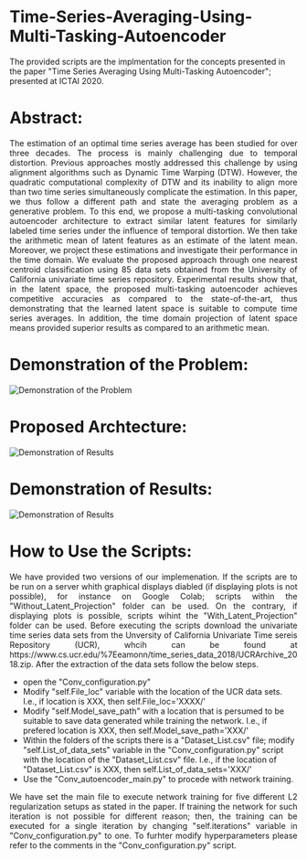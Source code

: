 # Time-Series-Averaging-Using-Multi-Tasking-Autoencoder
The provided scripts are the implmentation for the concepts presented in the paper "Time Series Averaging Using Multi-Tasking Autoencoder"; presented at ICTAI 2020.

# Abstract:
<p align="justify">
The estimation of an optimal time series average has been studied for over three decades. The process is mainly challenging due to temporal distortion. Previous approaches mostly addressed this challenge by using alignment algorithms such as Dynamic Time Warping (DTW). However, the quadratic computational complexity of DTW and its inability to align more than two time series simultaneously complicate the estimation. In this paper, we thus follow a different path and state the averaging problem as a generative problem. To this end, we propose a multi-tasking convolutional autoencoder architecture to extract similar latent features for similarly labeled time series under the influence of temporal distortion. We then take the arithmetic mean of latent features as an estimate of the latent mean. Moreover, we project these estimations and investigate their performance in the time domain.  We evaluate the proposed approach through one nearest centroid classification using 85 data sets obtained from the University of California univariate time series repository. Experimental results show that, in the latent space, the proposed multi-tasking autoencoder achieves competitive accuracies as compared to the state-of-the-art, thus demonstrating that the learned latent space is suitable to compute time series averages. In addition, the time domain projection of latent space means provided superior results as compared to an arithmetic mean.
  
# Demonstration of the Problem:
![Demonstration of the Problem](https://raw.githubusercontent.com/tsegaterefe/Time-Series-Averaging-Using-Multi-Tasking-Autoencoder/master/Images/Discription%20of%20the%20Problem.png)

# Proposed Archtecture: 
![Demonstration of Results](https://github.com/tsegaterefe/Time-Series-Averaging-Using-Multi-Tasking-Autoencoder/blob/master/Images/Proposed%20Archtecture.png)

# Demonstration of Results:
![Demonstration of Results](https://github.com/tsegaterefe/Time-Series-Averaging-Using-Multi-Tasking-Autoencoder/blob/master/Images/Demonstration%20of%20results.png)

# How to Use the Scripts:
<p align="justify">
We have provided two versions of our implemenation. If the scripts are to be run on a server whith graphical displays diabled (if displaying plots is not possible), for instance on Google Colab; scripts within the "Without_Latent_Projection" folder can be used. On the contrary, if displaying plots is possible, scripts wihint the "With_Latent_Projection" folder can be used. Before executing the scripts download the univariate time series data sets from the Unversity of California Univariate Time sereis Repository (UCR), whcih can be found at https://www.cs.ucr.edu/%7Eeamonn/time_series_data_2018/UCRArchive_2018.zip. After the extraction of the data sets follow the below steps.
</p>

* open the "Conv_configuration.py" 
* Modify "self.File_loc" variable with the location of the UCR data sets. I.e., if location is XXX, then self.File_loc='XXXX/'
* Modify "self.Model_save_path" with a location that is persumed to be suitable to save data generated while training the network. I.e., if prefered location is XXX, then self.Model_save_path='XXX/'
* Within the folders of the scripts there is a "Dataset_List.csv" file; modify "self.List_of_data_sets" variable in the "Conv_configuration.py" script with the location of the "Dataset_List.csv" file. I.e., if the location of "Dataset_List.csv" is XXX, then self.List_of_data_sets='XXX/'
* Use the "Conv_autoencoder_main.py" to procede with network training.
<p align="justify">
We have set the main file to execute network training for five different L2 regularization setups as stated in the paper. If training the network for such iteration is not possible for different reason; then, the training can be executed for a single iteration by changing "self.iterations" variable in "Conv_configuration.py" to one. To furhter modify hyperparameters please refer to the comments in the "Conv_configuration.py" script.
</p>
</p>

